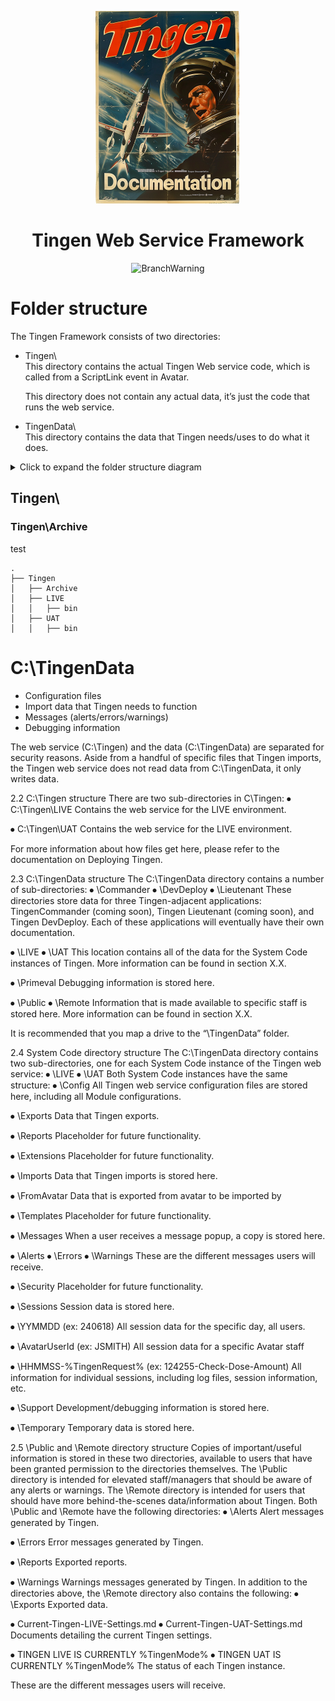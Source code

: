 <!-- u240925 -->

<div align="center">

  ![logo](../../.github/Images/Logos/TingenDocumentation-232x308.png)

  <h1>
    Tingen Web Service Framework
  </h1>

![BranchWarning](https://img.shields.io/badge/BASED%20ON%20Tingen%2024.9-white?style=for-the-badge)

</div>

# Folder structure

The Tingen Framework consists of two directories:

* Tingen\\  
  This directory contains the actual Tingen Web service code, which is called from a ScriptLink event in Avatar.
  
  This directory does not contain any actual data, it’s just the code that runs the web service.

* TingenData\\  
  This directory contains the data that Tingen needs/uses to do what it does.

<!--
  Since the folder structure diagram is pretty long, we'll start it minimized
  and allow readers to expand it.

  Leave this as-is, it doesn't need backticks to show code.
-->

<details>
  <summary>Click to expand the folder structure diagram</summary>

    .
    ├── Tingen
    │   ├── Archive
    │   ├── LIVE
    │   │   ├── bin
    │   ├── UAT
    │   │   ├── bin  
    ├── TingenData
    │   ├── Commander
    │   ├── DevDeploy
    │   │   ├── Logs
    │   │   ├── Staging
    │   ├── LIVE
    │   │   ├── Config
    │   │   ├── Exports
    │   │   │   ├── Reports
    │   │   ├── Extensions
    │   │   ├── Imports
    │   │   │   ├── FromAvatar
    │   │   │   ├── Templates
    │   │   ├── Messages
    │   │   │   ├── Alerts
    │   │   │   ├── Errors
    │   │   │   ├── Warnings
    │   │   ├── Security
    │   │   ├── Sessions
    │   │   ├── Support
    │   │   │   ├── Admin
    │   │   │   ├── Archive
    │   │   │   ├── Debugging
    │   │   │   ├── Logs
    │   │   ├── Temporary
    │   ├── Primeval
    │   ├── Public
    │   │   ├── Alerts
    │   │   ├── Errors
    │   │   ├── Errors
    │   │   ├── Reports
    │   │   ├── Warnings
    │   ├── Remote
    │   │   ├── Alerts
    │   │   ├── Errors
    │   │   ├── Errors
    │   │   ├── Reports
    │   │   ├── Sessions
    │   │   ├── Warnings
    │   ├── UAT
    │   │   ├── Config
    │   │   ├── Exports
    │   │   │   ├── Reports
    │   │   ├── Extensions
    │   │   ├── Imports
    │   │   │   ├── FromAvatar
    │   │   │   ├── Templates
    │   │   ├── Messages
    │   │   │   ├── Alerts
    │   │   │   ├── Errors
    │   │   │   ├── Warnings
    │   │   ├── Security
    │   │   ├── Sessions
    │   │   ├── Support
    │   │   │   ├── Admin
    │   │   │   ├── Archive
    │   │   │   ├── Debugging
    │   │   │   ├── Logs
    │   │   ├── Temporary

</details>

## Tingen\

### Tingen\Archive

test


```text
.
├── Tingen
│   ├── Archive
│   ├── LIVE
│   │   ├── bin
│   ├── UAT
│   │   ├── bin 
```

# C:\TingenData










  * Configuration files
  * Import data that Tingen needs to function
  * Messages (alerts/errors/warnings)
  * Debugging information


The web service (C:\Tingen) and the data (C:\TingenData) are separated for security reasons. Aside from a handful of specific files that Tingen imports, the Tingen web service does not read data from C:\TingenData, it only writes data.









2.2 C:\Tingen structure
There are two sub-directories in C\Tingen:
⦁	C:\Tingen\LIVE
Contains the web service for the LIVE environment.

⦁	C:\Tingen\UAT
Contains the web service for the LIVE environment.

For more information about how files get here, please refer to the documentation on Deploying Tingen.

2.3 C:\TingenData structure
The C:\TingenData directory contains a number of sub-directories:
⦁	\Commander
⦁	\DevDeploy
⦁	\Lieutenant
These directories store data for three Tingen-adjacent applications:  TingenCommander (coming soon), Tingen Lieutenant (coming soon), and Tingen DevDeploy. Each of these applications will eventually have their own documentation.

⦁	\LIVE
⦁	\UAT
This location contains all of the data for the System Code instances of Tingen. More information can be found in section X.X.

⦁	\Primeval
Debugging information is stored here.

⦁	\Public
⦁	\Remote
Information that is made available to specific staff is stored here. More information can be found in section X.X.

It is recommended that you map a drive to the “\TingenData” folder.


2.4 System Code directory structure
The C:\TingenData directory contains two sub-directories, one for each System Code instance of the Tingen web service:
⦁	\LIVE
⦁	\UAT
Both System Code instances have the same structure:
⦁	\Config
All Tingen web service configuration files are stored here, including all Module configurations.

⦁	\Exports
Data that Tingen exports.

⦁	\Reports
Placeholder for future functionality.

⦁	\Extensions
Placeholder for future functionality.

⦁	\Imports
Data that Tingen imports is stored here.

⦁	\FromAvatar
Data that is exported from avatar to be imported by 

⦁	\Templates
Placeholder for future functionality.

⦁	\Messages
When a user receives a message popup, a copy is stored here.

⦁	\Alerts
⦁	\Errors
⦁	\Warnings
These are the different messages users will receive.	

⦁	\Security
Placeholder for future functionality.


⦁	\Sessions
Session data is stored here.

⦁	\YYMMDD (ex: 240618)
All session data for the specific day, all users.

⦁	\AvatarUserId (ex: JSMITH)
All session data for a specific Avatar staff

⦁	\HHMMSS-%TingenRequest% (ex: 124255-Check-Dose-Amount)
All information for individual sessions, including log files, session information, etc.

⦁	\Support
Development/debugging information is stored here.

⦁	\Temporary
Temporary data is stored here.

2.5 \Public and \Remote directory structure
Copies of important/useful information is stored in these two directories, available to users that have been granted permission to the directories themselves.
The \Public directory is intended for elevated staff/managers that should be aware of any alerts or warnings.
The \Remote directory is intended for users that should have more behind-the-scenes data/information about Tingen.
Both \Public and \Remote have the following directories:
⦁	\Alerts
Alert messages generated by Tingen.

⦁	\Errors
Error messages generated by Tingen.

⦁	\Reports
Exported reports.

⦁	\Warnings
Warnings messages generated by Tingen.
In addition to the directories above, the \Remote directory also contains the following:
⦁	\Exports
Exported data.

⦁	Current-Tingen-LIVE-Settings.md
⦁	Current-Tingen-UAT-Settings.md
Documents detailing the current Tingen settings.

⦁	TINGEN LIVE IS CURRENTLY %TingenMode%
⦁	TINGEN UAT IS CURRENTLY %TingenMode%
The status of each Tingen instance.





These are the different messages users will receive.
 
